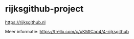 # rijksgithub-project
https://rijksgithub.nl

Meer informatie: https://trello.com/c/uKMtCap4/4-rijksgithub
